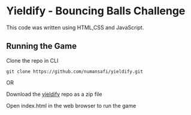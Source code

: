 # Yieldify - Bouncing Balls Challenge

This code was written using HTML,CSS and JavaScript.

## Running the Game

Clone the repo in CLI

```
git clone https://github.com/numansafi/yieldify.git
```

OR

Download the [yieldify](https://github.com/numansafi/yieldify/archive/refs/heads/master.zip) repo as a zip file

Open index.html in the web browser to run the game

